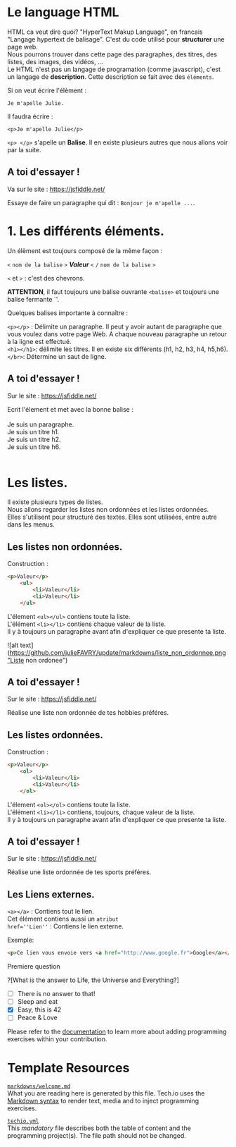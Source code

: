 # Le language HTML

HTML ca veut dire quoi?
"HyperText Makup Language", en francais "Langage hypertext de balisage".
C'est du code utilisé pour **structurer** une page web.</br>
Nous pourrons trouver dans cette page des paragraphes, des titres, des listes, des images, des vidéos, ...</br>
Le HTML n'est pas un langage de programation (comme javascript), c'est un langage de **description**. Cette description se fait avec des ```éléments```.</br>

Si on veut écrire l'élèment :</br>

```Je m'apelle Julie.```</br>

Il faudra écrire :</br>

`<p>Je m'apelle Julie</p>`

`<p> </p>` s'apelle un **Balise**. Il en existe plusieurs autres que nous allons voir par la suite.</br>

## A toi d'essayer !</br>

Va sur le site : https://jsfiddle.net/ </br>

Essaye de faire un paragraphe qui dit : `Bonjour je m'apelle ...`.


# 1. Les différents éléments.

Un élèment est toujours composé de la même façon :</br>

`<` `nom de la balise` `>` ***Valeur***  `<` `/` `nom de la balise` `>`</br>

`<` et `>` : c'est des chevrons.</br>

**ATTENTION**, il faut toujours une balise ouvrante `<balise>` et toujours une balise fermante `</balise>'.</br>

Quelques balises importante à connaître :</br>

`<p></p>` : Délimite un paragraphe. Il peut y avoir autant de paragraphe que vous voulez dans votre page Web. A chaque nouveau paragraphe un retour à la ligne est effectué.</br>
`<h1></h1>`: délimite les titres. Il en existe six différents (h1, h2, h3, h4, h5,h6).</br>
`</br>`: Détermine un saut de ligne.</br>

## A toi d'essayer !</br>

Sur le site : https://jsfiddle.net/ </br>

Ecrit l'élement et met avec la bonne balise : </br>
</br>
Je suis un paragraphe.</br>
Je suis un titre h1.</br>
Je suis un titre h2.</br>
Je suis un titre h6.</br>
</br>


# Les listes. </br>
Il existe plusieurs types de listes.</br>
Nous allons regarder les listes non ordonnées et les listes ordonnées.</br>
Elles s'utilisent pour structuré des textes. Elles sont utilisées, entre autre dans les menus.</br>

## Les listes non ordonnées.</br>
Construction :</br>

```html
<p>Valeur</p>
    <ul>
        <li>Valeur</li>
        <li>Valeur</li>
    </ul>
```
L'élement `<ul></ul>` contiens toute la liste.</br>
L'élément `<li></li>` contiens chaque valeur de la liste.</br>
Il y à toujours un paragraphe avant afin d'expliquer ce que presente ta liste.</br>

![alt text](https://github.com/julieFAVRY/update/markdowns/liste_non_ordonnee.png"Liste non ordonee")

## A toi d'essayer !</br>

Sur le site : https://jsfiddle.net/ </br>

Réalise une liste non ordonnée de tes hobbies préféres.</br>

## Les listes ordonnées.</br>
Construction :</br>

```html
<p>Valeur</p>
    <ol>
        <li>Valeur</li>
        <li>Valeur</li>
    </ol>
```
L'élement `<ol></ol>` contiens toute la liste.</br>
L'élément `<li></li>` contiens, toujours, chaque valeur de la liste.</br>
Il y à toujours un paragraphe avant afin d'expliquer ce que presente ta liste.</br>

## A toi d'essayer !</br>

Sur le site : https://jsfiddle.net/ </br>

Réalise une liste ordonnée de tes sports préféres.</br>

## Les Liens externes.</br>

`<a></a>` : Contiens tout le lien.</br>
Cet élément contiens aussi un `atribut`</br>
`href=''Lien''` : Contiens le lien externe.</br>

Exemple:</br>

```html
<p>Ce lien vous envoie vers <a href="http://www.google.fr">Google</a></p>
```




Premiere question

?[What is the answer to Life, the Universe and Everything?]
-[ ] There is no answer to that!
-[ ] Sleep and eat
-[x] Easy, this is 42
-[ ] Peace & Love

Please refer to the [documentation](https://tech.io/doc) to learn more about adding programming exercises within your contribution.

# Template Resources

[`markdowns/welcome.md`](https://github.com/TechDotIO/techio-basic-template/blob/master/markdowns/welcome.md)  
What you are reading here is generated by this file. Tech.io uses the [Markdown syntax](https://tech.io/doc/reference-markdowns) to render text, media and to inject programming exercises.


[`techio.yml`](https://github.com/TechDotIO/techio-basic-template/blob/master/techio.yml)  
This *mandatory* file describes both the table of content and the programming project(s). The file path should not be changed.
